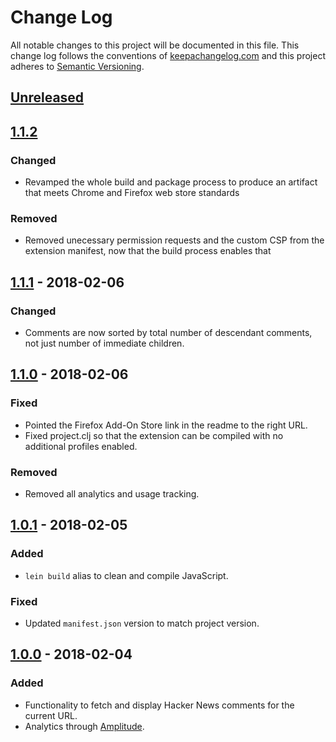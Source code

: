 # Change Log
All notable changes to this project will be documented in this file. This change log follows the conventions of [keepachangelog.com](http://keepachangelog.com/) and this project adheres to [Semantic Versioning](http://semver.org/spec/v2.0.0.html).

## [Unreleased]

## [1.1.2]
### Changed
- Revamped the whole build and package process to produce an artifact that meets Chrome and Firefox web store standards

### Removed
- Removed unecessary permission requests and the custom CSP from the extension manifest, now that the build process enables that

## [1.1.1] - 2018-02-06
### Changed
- Comments are now sorted by total number of descendant comments, not just number of immediate children.

## [1.1.0] - 2018-02-06
### Fixed
- Pointed the Firefox Add-On Store link in the readme to the right URL.
- Fixed project.clj so that the extension can be compiled with no additional profiles enabled.

### Removed
- Removed all analytics and usage tracking.

## [1.0.1] - 2018-02-05
### Added
- `lein build` alias to clean and compile JavaScript.

### Fixed
- Updated `manifest.json` version to match project version.

## [1.0.0] - 2018-02-04
### Added
- Functionality to fetch and display Hacker News comments for the current URL.
- Analytics through [Amplitude](https://amplitude.com).

[Unreleased]:https://github.com/jdormit/looped-in/compare/v1.1.2...HEAD
[1.1.2]: https://github.com/jdormit/looped-in/compare/v1.1.1...v1.1.2
[1.1.1]: https://github.com/jdormit/looped-in/compare/v1.1.0...v1.1.1
[1.1.0]: https://github.com/jdormit/looped-in/compare/v1.0.1...v1.0.0
[1.0.1]: https://github.com/jdormit/looped-in/compare/v1.0.0...v1.0.1
[1.0.0]: https://github.com/jdormit/looped-in/compare/9bf8d142c6a49b743da4b97574dfed0797dd5b2f...v1.0.0
